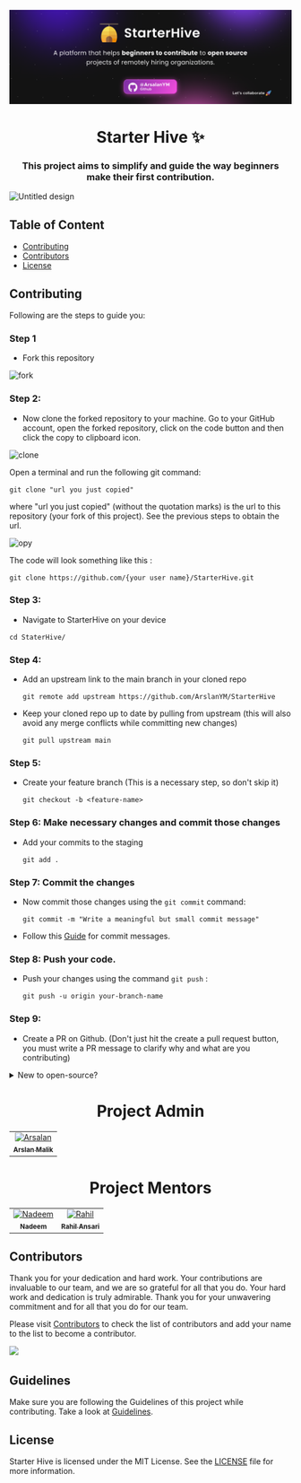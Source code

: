 ![StarterHive README Header](./assets/images/GitHub%20Header.png)

<h1 align="center" >Starter Hive ✨</h1>
<h3 align= "center" > This project aims to simplify and guide the way beginners make their first contribution.</h3>

![Untitled design](https://github.com/ArslanYM/StarterHive/assets/104521101/21cebff4-c395-4ec2-b7f9-3bbf199f51da)

## Table of Content

- [Contributing](#contributing)
- [Contributors](#contributors)
- [License](#license)

## Contributing

Following are the steps to guide you:

### Step 1

- Fork this repository

![fork](https://github.com/ArslanYM/StarterHive/assets/104521101/b2863384-753d-448b-9c8f-cc2122121c2b)

### Step 2:

- Now clone the forked repository to your machine. Go to your GitHub account, open the forked repository, click on the code button and then click the copy to clipboard icon.

![clone](https://github.com/ArslanYM/StarterHive/assets/104521101/ffe2cb3b-d7e9-41fb-a7e6-8f5ca9d50dd0)

Open a terminal and run the following git command:

```
git clone "url you just copied"
```

where "url you just copied" (without the quotation marks) is the url to this repository (your fork of this project). See the previous steps to obtain the url.

![opy](https://github.com/ArslanYM/StarterHive/assets/104521101/5947298f-dd52-478c-9cd9-f22791eea4a5)

The code will look something like this :

```
git clone https://github.com/{your user name}/StarterHive.git
```

### Step 3:

- Navigate to StarterHive on your device

```
cd StaterHive/
```

### Step 4:

- Add an upstream link to the main branch in your cloned repo

  ```
  git remote add upstream https://github.com/ArslanYM/StarterHive
  ```

- Keep your cloned repo up to date by pulling from upstream (this will also avoid any merge conflicts while committing new changes)
  ```
  git pull upstream main
  ```

### Step 5:

- Create your feature branch (This is a necessary step, so don't skip it)
  ```
  git checkout -b <feature-name>
  ```

### Step 6: Make necessary changes and commit those changes

- Add your commits to the staging
  ```
  git add .
  ```

### Step 7: Commit the changes

- Now commit those changes using the `git commit` command:
  ```
  git commit -m "Write a meaningful but small commit message"
  ```
- Follow this [Guide](https://gist.github.com/tonibardina/9290fbc7d605b4f86919426e614fe692) for commit messages.

### Step 8: Push your code.

- Push your changes using the command `git push` :
  ```
  git push -u origin your-branch-name
  ```

### Step 9:

- Create a PR on Github. (Don't just hit the create a pull request button, you must write a PR message to clarify why and what are you contributing)

<details> 
 
<summary> New to open-source?
 </summary>

You can also contribute to this project if you are new to open source:

- [Check out the `CONTRIBUTORS.md` file to get started](CONTRIBUTORS.md)

 </details>
 
<h1 align=center> Project Admin </h1>
<table align=center >
  <tr>
    <td align="center">
      <a href="https://github.com/ArslanYM">
        <img alt="Arsalan" src="https://github.com/ArslanYM.png" width="100px;">
        <br>
        <sub>
          <b>
            Arslan Malik
          </b>
        </sub>
      </a>
      <br>
    </td> 
  </tr>
</table>

<h1 align=center> Project Mentors </h1>
<table align=center>
  <tr>
    <td align="center">
      <a href="https://github.com/nadeem099">
        <img alt="Nadeem" src="https://github.com/nadeem099.png" width="100px;">
        <br>
        <sub>
          <b>
              Nadeem 
          </b>
        </sub>
      </a>
      <br>
    </td>
    <td align="center">
      <a href="https://github.com/rahilansari261">
        <img alt="Rahil" src="https://github.com/rahilansari261.png" width="100px;">
        <br>
        <sub>
          <b>
              Rahil Ansari  
          </b>
        </sub>
      </a>
      <br>
    </td>
  </tr>
</table>

## Contributors

Thank you for your dedication and hard work. Your contributions are invaluable to our team, and we are so grateful for all that you do. Your hard work and dedication is truly admirable. Thank you for your unwavering commitment and for all that you do for our team.

Please visit [Contributors](/CONTRIBUTORS.md) to check the list of contributors and add your name to the list to become a contributor.

<a href="https://github.com/ArslanYM/StarterHive/graphs/contributors">
  <img src="https://contrib.rocks/image?repo=ArslanYM/StarterHive" />
</a>

## Guidelines

Make sure you are following the Guidelines of this project while contributing. Take a look at [Guidelines](GUIDELINES.md).

## License

Starter Hive is licensed under the MIT License. See the [LICENSE](https://github.com/ArslanYM/StarterHive/blob/main/LICENSE) file for more information.
